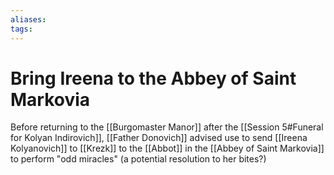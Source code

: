 ```yaml
---
aliases: 
tags: 
---
```


# Bring Ireena to the Abbey of Saint Markovia

Before returning to the [[Burgomaster Manor]] after the [[Session 5#Funeral for Kolyan Indirovich]], [[Father Donovich]] advised use to send [[Ireena Kolyanovich]] to [[Krezk]] to the [[Abbot]] in the [[Abbey of Saint Markovia]] to perform "odd miracles" (a potential resolution to her bites?)